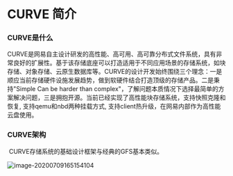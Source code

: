 # CURVE 简介

### CURVE是什么

​	CURVE是网易自主设计研发的高性能、高可用、高可靠分布式文件系统，具有非常良好的扩展性。基于该存储底座可以打造适用于不同应用场景的存储系统，如块存储、对象存储、云原生数据库等。CURVE的设计开发始终围绕三个理念：一是顺应当前存储硬件设施发展趋势，做到软硬件结合打造顶级的存储产品。二是秉持"Simple Can be harder than complex"，了解问题本质情况下选择最简单的方案解决问题，三是拥抱开源。当前已经实现了高性能块存储系统，支持快照克隆和恢复, 支持qemu和nbd两种挂载方式, 支持client热升级，在网易内部作为高性能云盘使用。

### CURVE架构

​	CURVE存储系统的基础设计框架与经典的GFS基本类似。

![image-20200709165154104](https://raw.githubusercontent.com/opencurve/opencurve.github.io/master/image/architecture.png)

